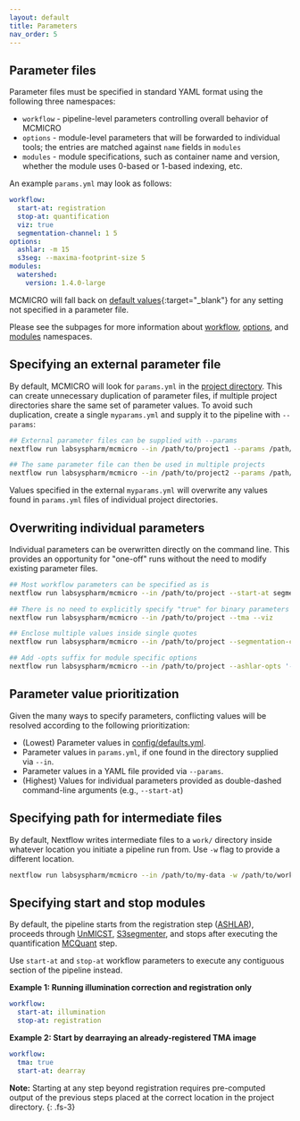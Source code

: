 ```yaml
---
layout: default
title: Parameters
nav_order: 5
---
```


## Parameter files

Parameter files must be specified in standard YAML format using the following three namespaces:

* `workflow` - pipeline-level parameters controlling overall behavior of MCMICRO
* `options` - module-level parameters that will be forwarded to individual tools; the entries are matched against `name` fields in `modules`
* `modules` - module specifications, such as container name and version, whether the module uses 0-based or 1-based indexing, etc.

An example `params.yml` may look as follows:

``` yaml
workflow:
  start-at: registration
  stop-at: quantification
  viz: true
  segmentation-channel: 1 5
options:
  ashlar: -m 15
  s3seg: --maxima-footprint-size 5
modules:
  watershed:
    version: 1.4.0-large
```

MCMICRO will fall back on [default values](https://github.com/labsyspharm/mcmicro/blob/master/config/defaults.yml){:target="_blank"} for any setting not specified in a parameter file.

Please see the subpages for more information about [workflow](./workflow.html), [options](./core.html), and [modules](./REPLACEME.html) namespaces.

## Specifying an external parameter file

By default, MCMICRO will look for `params.yml` in the [project directory]({{site.baseurl}}/io.html#input). This can create unnecessary duplication of parameter files, if multiple project directories share the same set of parameter values. To avoid such duplication, create a single `myparams.yml` and supply it to the pipeline with `--params`:

``` bash
## External parameter files can be supplied with --params
nextflow run labsyspharm/mcmicro --in /path/to/project1 --params /path/to/myparams.yml

## The same parameter file can then be used in multiple projects
nextflow run labsyspharm/mcmicro --in /path/to/project2 --params /path/to/myparams.yml
```

Values specified in the external `myparams.yml` will overwrite any values found in `params.yml` files of individual project directories.

## Overwriting individual parameters

Individual parameters can be overwritten directly on the command line. This provides an opportunity for "one-off" runs without the need to modify existing parameter files.

``` bash
## Most workflow parameters can be specified as is
nextflow run labsyspharm/mcmicro --in /path/to/project --start-at segmentation

## There is no need to explicitly specify "true" for binary parameters
nextflow run labsyspharm/mcmicro --in /path/to/project --tma --viz

## Enclose multiple values inside single quotes
nextflow run labsyspharm/mcmicro --in /path/to/project --segmentation-channel '1 5'

## Add -opts suffix for module specific options
nextflow run labsyspharm/mcmicro --in /path/to/project --ashlar-opts '-m 50'
```

## Parameter value prioritization

Given the many ways to specify parameters, conflicting values will be resolved according to the following prioritization:

* (Lowest) Parameter values in [config/defaults.yml](https://github.com/labsyspharm/mcmicro/blob/master/config/defaults.yml).
* Parameter values in `params.yml`, if one found in the directory supplied via `--in`.
* Parameter values in a YAML file provided via `--params`.
* (Highest) Values for individual parameters provided as double-dashed command-line arguments (e.g., `--start-at`)

## Specifying path for intermediate files
By default, Nextflow writes intermediate files to a `work/` directory inside whatever location you initiate a pipeline run from. Use `-w` flag to provide a different location. 

``` bash
nextflow run labsyspharm/mcmicro --in /path/to/my-data -w /path/to/work/
```

## Specifying start and stop modules
By default, the pipeline starts from the registration step ([ASHLAR]({{site.baseurl}}/parameters/core.html#ashlar)), proceeds through [UnMICST]({{site.baseurl}}/parameters/core.html#unmicst), [S3segmenter]({{site.baseurl}}/parameters/core.html#s3segmenter), and stops after executing the quantification [MCQuant]({{site.baseurl}}/parameters/core.html#mcquant) step.

Use `start-at` and `stop-at` workflow parameters to execute any contiguous section of the pipeline instead.

**Example 1: Running illumination correction and registration only**

``` yaml
workflow:
  start-at: illumination
  stop-at: registration
```

**Example 2: Start by dearraying an already-registered TMA image**

``` yaml
workflow:
  tma: true
  start-at: dearray
```

**Note:** Starting at any step beyond registration requires pre-computed output of the previous steps placed at the correct location in the project directory.
{: .fs-3}
